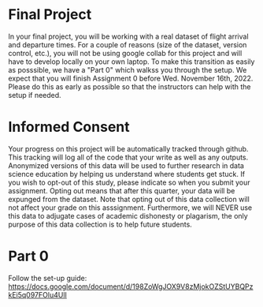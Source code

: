 # Final Project
In your final project, you will be working with a real dataset of flight arrival and departure times. For a couple of reasons (size of the dataset, version control, etc.), you will not be using google collab for this project and will have to develop locally on your own laptop. To make this transition as easily as posssible, we have a "Part 0" which walkss you through the setup. We expect that you will finish Assignment 0 before Wed. November 16th, 2022. Please do this as early as possible so that the instructors can help with the setup if needed.

# Informed Consent
Your progress on this project will be automatically tracked through github. This tracking will log all of the code that your write as well as any outputs. Anonymized versions of this data will be used to further research in data science education by helping us understand where students get stuck. If you wish to opt-out of this study, please indicate so when you submit your assignment. Opting out means that after this quarter, your data will be expunged from the dataset. Note that opting out of this data collection will not affect your grade on this asssignment. Furthermore, we will NEVER use this data to adjugate cases of academic dishonesty or plagarism, the only purpose of this data collection is to help future students.

# Part 0
Follow the set-up guide: https://docs.google.com/document/d/198ZoWgJOX9V8zMjokOZStUYBQPzkEi5q097FOlu4UlI
